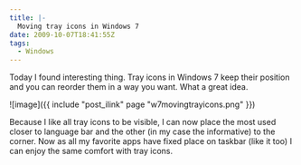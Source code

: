 ```yaml
---
title: |-
  Moving tray icons in Windows 7
date: 2009-10-07T18:41:55Z
tags:
  - Windows
---
```

Today I found interesting thing. Tray icons in Windows 7 keep their position and you can reorder them in a way you want. What a great idea.

![image]({{ include "post_ilink" page "w7movingtrayicons.png" }})

Because I like all tray icons to be visible, I can now place the most used closer to language bar and the other (in my case the informative) to the corner. Now as all my favorite apps have fixed place on taskbar (like it too) I can enjoy the same comfort with tray icons.